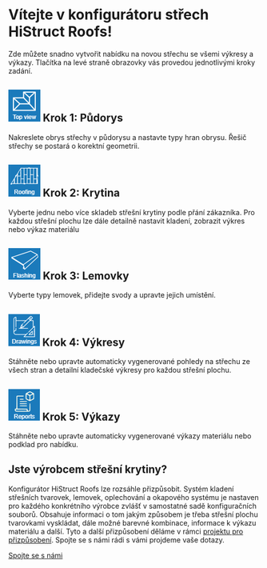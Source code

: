
# Vítejte v konfigurátoru střech HiStruct Roofs!

Zde můžete snadno vytvořit nabídku na novou střechu se všemi výkresy a výkazy. 
Tlačítka na levé straně obrazovky vás provedou jednotlivými kroky zadání. 

## ![roofTopViewIcon](img/roofTopViewIcon-en.png) Krok 1: Půdorys

Nakreslete obrys střechy v půdorysu a nastavte typy hran obrysu. Řešič střechy se postará o korektní geometrii.

## ![roofingIcon](img/roofingIcon-en.png)  Krok 2: Krytina

Vyberte jednu nebo více skladeb střešní krytiny podle přání zákazníka. Pro každou střešní plochu lze dále detailně nastavit kladení, zobrazit výkres nebo výkaz materiálu

## ![flashingIcon](img/flashingIcon-en.png)  Krok 3: Lemovky

Vyberte typy lemovek, přidejte svody a upravte jejich umístění.

## ![drawingsIcon](img/drawingsIcon-en.png)  Krok 4: Výkresy

Stáhněte nebo upravte automaticky vygenerované pohledy na střechu ze všech stran a detailní kladečské výkresy pro každou střešní plochu.

## ![reportsIcon](img/reportsIcon-en.png)  Krok 5:  Výkazy

Stáhněte nebo upravte automaticky vygenerované výkazy materiálu nebo podklad pro nabídku.

## Jste výrobcem střešní krytiny?

Konfigurátor HiStruct Roofs lze rozsáhle přizpůsobit. Systém kladení střešních tvarovek, lemovek, oplechování a okapového systému je nastaven pro každého konkrétního výrobce zvlášť v samostatné sadě konfiguračních souborů. Obsahuje informaci o tom jakým způsobem je třeba střešní plochu tvarovkami vyskládat, dále možné barevné kombinace, informace k výkazu materiálu a další. Tyto a další přizpůsobení děláme v rámci [projektu pro přizpůsobení](../getting-started-roofs/customisationProject.md).
Spojte se s námi rádi s vámi projdeme vaše dotazy.

[Spojte se s námi](https://www.histruct.com/company/contact-us)
